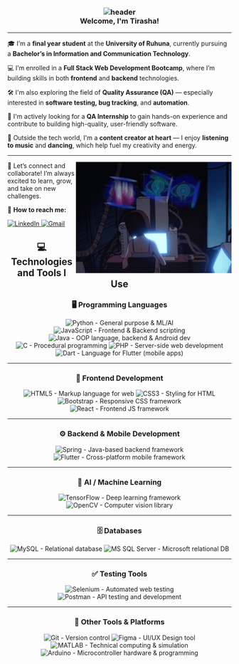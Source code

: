<h3 align="center"> 
  <img src="https://user-images.githubusercontent.com/59575502/127335491-fdba1874-e943-4d3c-ab8c-678ffe22f8b8.png" alt="header" />
  <br>
  Welcome, I'm Tirasha!
</h3>

---

🎓 I’m a **final year student** at the **University of Ruhuna**, currently pursuing a **Bachelor’s in Information and Communication Technology**.

💻 I’m enrolled in a **Full Stack Web Development Bootcamp**, where I’m building skills in both **frontend** and **backend** technologies.

🛠️ I'm also exploring the field of **Quality Assurance (QA)** — especially interested in **software testing, bug tracking**, and **automation**.

🚀 I'm actively looking for a **QA Internship** to gain hands-on experience and contribute to building high-quality, user-friendly software.

🎵 Outside the tech world, I'm a **content creator at heart** — I enjoy **listening to music** and **dancing**, which help fuel my creativity and energy.

---

<img align="right" alt="GIF" src="https://raw.githubusercontent.com/vibrantfix/vibrantfix/main/assets/gif/lain.gif" width="350px" height="250px" />
🔗 Let’s connect and collaborate! I’m always excited to learn, grow, and take on new challenges.<br>

📧 **How to reach me:**

<a href="https://www.linkedin.com/in/tirasha-dinuki-5900a131a/">
  <img alt="LinkedIn" src="https://img.shields.io/badge/LinkedIn-Tirasha_Dinuki-blue?style=flat-square&logo=linkedin">
</a>

<a href="mailto:tirashatisha@gmail.com">
  <img alt="Gmail" src="https://img.shields.io/badge/Gmail-tirashatisha@gmail.com-red?style=flat-square&logo=gmail">
</a>

<div align="center">

## 💻 Technologies and Tools I Use


### 🖥️ Programming Languages

<img src="https://cdn.jsdelivr.net/gh/devicons/devicon/icons/python/python-original.svg" height="40" title="Python - General purpose & ML/AI" />
<img src="https://cdn.jsdelivr.net/gh/devicons/devicon/icons/javascript/javascript-original.svg" height="40" title="JavaScript - Frontend & Backend scripting" />
<img src="https://cdn.jsdelivr.net/gh/devicons/devicon/icons/java/java-original.svg" height="40" title="Java - OOP language, backend & Android dev" />
<img src="https://cdn.jsdelivr.net/gh/devicons/devicon/icons/c/c-original.svg" height="40" title="C - Procedural programming" />
<img src="https://cdn.jsdelivr.net/gh/devicons/devicon/icons/php/php-original.svg" height="40" title="PHP - Server-side web development" />
<img src="https://cdn.jsdelivr.net/gh/devicons/devicon/icons/dart/dart-original.svg" height="40" title="Dart - Language for Flutter (mobile apps)" />

---

### 🎨 Frontend Development

<img src="https://cdn.jsdelivr.net/gh/devicons/devicon/icons/html5/html5-original.svg" height="40" title="HTML5 - Markup language for web" />
<img src="https://cdn.jsdelivr.net/gh/devicons/devicon/icons/css3/css3-original.svg" height="40" title="CSS3 - Styling for HTML" />
<img src="https://cdn.jsdelivr.net/gh/devicons/devicon/icons/bootstrap/bootstrap-original.svg" height="40" title="Bootstrap - Responsive CSS framework" />
<img src="https://cdn.jsdelivr.net/gh/devicons/devicon/icons/react/react-original.svg" height="40" title="React - Frontend JS framework" />

---

### ⚙️ Backend & Mobile Development

<img src="https://cdn.jsdelivr.net/gh/devicons/devicon/icons/spring/spring-original.svg" height="40" title="Spring - Java-based backend framework" />
<img src="https://cdn.jsdelivr.net/gh/devicons/devicon/icons/flutter/flutter-original.svg" height="40" title="Flutter - Cross-platform mobile framework" />

---

### 🤖 AI / Machine Learning

<img src="https://cdn.jsdelivr.net/gh/devicons/devicon/icons/tensorflow/tensorflow-original.svg" height="40" title="TensorFlow - Deep learning framework" />
<img src="https://upload.wikimedia.org/wikipedia/commons/3/32/OpenCV_Logo_with_text_svg_version.svg" height="40" title="OpenCV - Computer vision library" />

---

### 🗄️ Databases

<img src="https://cdn.jsdelivr.net/gh/devicons/devicon/icons/mysql/mysql-original.svg" height="40" title="MySQL - Relational database" />
<img src="https://cdn.jsdelivr.net/gh/devicons/devicon/icons/microsoftsqlserver/microsoftsqlserver-plain.svg" height="40" title="MS SQL Server - Microsoft relational DB" />

---

### ✅ Testing Tools

<img src="https://cdn.jsdelivr.net/gh/devicons/devicon/icons/selenium/selenium-original.svg" height="40" title="Selenium - Automated web testing" />
<img height="40" src="https://user-images.githubusercontent.com/25181517/192109061-e138ca71-337c-4019-8d42-4792fdaa7128.png" title="Postman - API testing and development" />

---

### 🧰 Other Tools & Platforms

<img src="https://cdn.jsdelivr.net/gh/devicons/devicon/icons/git/git-original.svg" height="40" title="Git - Version control" />
<img src="https://upload.wikimedia.org/wikipedia/commons/3/33/Figma-logo.svg" height="40" title="Figma - UI/UX Design tool" />
<img src="https://upload.wikimedia.org/wikipedia/commons/2/21/Matlab_Logo.png" height="40" title="MATLAB - Technical computing & simulation" />
<img src="https://upload.wikimedia.org/wikipedia/commons/8/87/Arduino_Logo.svg" height="40" title="Arduino - Microcontroller hardware & programming" />

</div>

